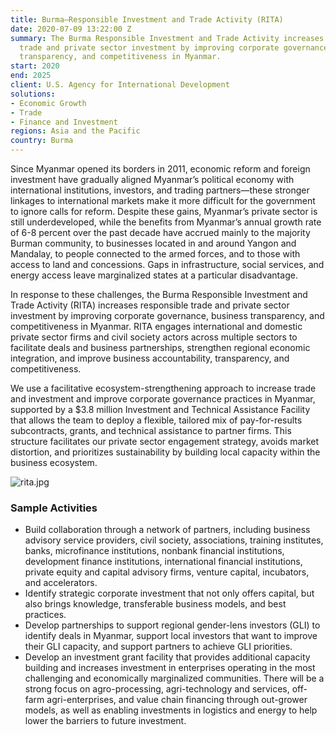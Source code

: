 ```yaml
---
title: Burma—Responsible Investment and Trade Activity (RITA)
date: 2020-07-09 13:22:00 Z
summary: The Burma Responsible Investment and Trade Activity increases responsible
  trade and private sector investment by improving corporate governance, business
  transparency, and competitiveness in Myanmar.
start: 2020
end: 2025
client: U.S. Agency for International Development
solutions:
- Economic Growth
- Trade
- Finance and Investment
regions: Asia and the Pacific
country: Burma
---
```


Since Myanmar opened its borders in 2011, economic reform and foreign investment have gradually aligned Myanmar’s political economy with international institutions, investors, and trading partners—these stronger linkages to international markets make it more difficult for the government to ignore calls for reform. Despite these gains, Myanmar’s private sector is still underdeveloped, while the benefits from Myanmar’s annual growth rate of 6-8 percent over the past decade have accrued mainly to the majority Burman community, to businesses located in and around Yangon and Mandalay, to people connected to the armed forces, and to those with access to land and concessions. Gaps in infrastructure, social services, and energy access leave marginalized states at a particular disadvantage.
 
In response to these challenges, the Burma Responsible Investment and Trade Activity (RITA) increases responsible trade and private sector investment by improving corporate governance, business transparency, and competitiveness in Myanmar. RITA engages international and domestic private sector firms and civil society actors across multiple sectors to facilitate deals and business partnerships, strengthen regional economic integration, and improve business accountability, transparency, and competitiveness. 

We use a facilitative ecosystem-strengthening approach to increase trade and investment and improve corporate governance practices in Myanmar, supported by a $3.8 million Investment and Technical Assistance Facility that allows the team to deploy a flexible, tailored mix of pay-for-results subcontracts, grants, and technical assistance to partner firms. This structure facilitates our private sector engagement strategy, avoids market distortion, and prioritizes sustainability by building local capacity within the business ecosystem.

![rita.jpg](/uploads/rita.jpg)

### Sample Activities

* Build collaboration through a network of partners, including business advisory service providers, civil society, associations, training institutes, banks, microfinance institutions, nonbank financial institutions, development finance institutions, international financial institutions, private equity and capital advisory firms, venture capital, incubators, and accelerators.
* Identify strategic corporate investment that not only offers capital, but also brings knowledge, transferable business models, and best practices.
* Develop partnerships to support regional gender-lens investors (GLI) to identify deals in Myanmar, support local investors that want to improve their GLI capacity, and support partners to achieve GLI priorities. 
* Develop an investment grant facility that provides additional capacity building and increases investment in enterprises operating in the most challenging and economically marginalized communities. There will be a strong focus on agro-processing, agri-technology and services, off-farm agri-enterprises, and value chain financing through out-grower models, as well as enabling investments in logistics and energy to help lower the barriers to future investment.